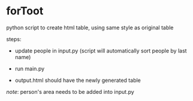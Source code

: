 # forToot

python script to create html table, using same style as original table

steps:

- update people in input.py (script will automatically sort people by last name)

- run main.py

- output.html should have the newly generated table

*note*: person's area needs to be added into input.py

